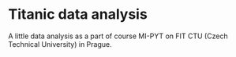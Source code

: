 # Titanic data analysis
A little data analysis as a part of course MI-PYT on FIT CTU (Czech Technical University) in Prague.
